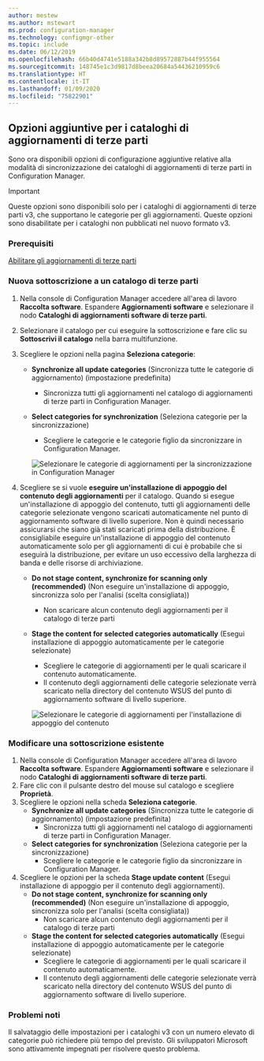 ```yaml
---
author: mestew
ms.author: mstewart
ms.prod: configuration-manager
ms.technology: configmgr-other
ms.topic: include
ms.date: 06/12/2019
ms.openlocfilehash: 66b40d4741e5188a342b8d89572887b44f955564
ms.sourcegitcommit: 148745e1c3d9817d8beea20684a54436210959c6
ms.translationtype: HT
ms.contentlocale: it-IT
ms.lasthandoff: 01/09/2020
ms.locfileid: "75822901"
---
```

## <a name="additional-options-for-third-party-update-catalogs"></a>Opzioni aggiuntive per i cataloghi di aggiornamenti di terze parti

Sono ora disponibili opzioni di configurazione aggiuntive relative alla modalità di sincronizzazione dei cataloghi di aggiornamenti di terze parti in Configuration Manager. 

> [!IMPORTANT]
> Queste opzioni sono disponibili solo per i cataloghi di aggiornamenti di terze parti v3, che supportano le categorie per gli aggiornamenti. Queste opzioni sono disabilitate per i cataloghi non pubblicati nel nuovo formato v3.

### <a name="prerequisites"></a>Prerequisiti

[Abilitare gli aggiornamenti di terze parti](https://docs.microsoft.com/sccm/sum/deploy-use/third-party-software-updates)

### <a name="new-subscription-to-a-third-party-catalog"></a>Nuova sottoscrizione a un catalogo di terze parti

1. Nella console di Configuration Manager accedere all'area di lavoro **Raccolta software**. Espandere **Aggiornamenti software** e selezionare il nodo **Cataloghi di aggiornamenti software di terze parti**.
1. Selezionare il catalogo per cui eseguire la sottoscrizione e fare clic su **Sottoscrivi il catalogo** nella barra multifunzione.
1. Scegliere le opzioni nella pagina **Seleziona categorie**:

   - **Synchronize all update categories** (Sincronizza tutte le categorie di aggiornamento) (impostazione predefinita)
       - Sincronizza tutti gli aggiornamenti nel catalogo di aggiornamenti di terze parti in Configuration Manager.
   -  **Select categories for synchronization** (Seleziona categorie per la sincronizzazione)
       - Scegliere le categorie e le categorie figlio da sincronizzare in Configuration Manager.

      ![Selezionare le categorie di aggiornamenti per la sincronizzazione in Configuration Manager](../../media/4469002-select-categories-for-sync.png)

1. Scegliere se si vuole **eseguire un'installazione di appoggio del contenuto degli aggiornamenti** per il catalogo. Quando si esegue un'installazione di appoggio del contenuto, tutti gli aggiornamenti delle categorie selezionate vengono scaricati automaticamente nel punto di aggiornamento software di livello superiore. Non è quindi necessario assicurarsi che siano già stati scaricati prima della distribuzione. È consigliabile eseguire un'installazione di appoggio del contenuto automaticamente solo per gli aggiornamenti di cui è probabile che si eseguirà la distribuzione, per evitare un uso eccessivo della larghezza di banda e delle risorse di archiviazione.

   - **Do not stage content, synchronize for scanning only (recommended)** (Non eseguire un'installazione di appoggio, sincronizza solo per l'analisi (scelta consigliata))
     - Non scaricare alcun contenuto degli aggiornamenti per il catalogo di terze parti
   - **Stage the content for selected categories automatically** (Esegui installazione di appoggio automaticamente per le categorie selezionate)
     - Scegliere le categorie di aggiornamenti per le quali scaricare il contenuto automaticamente.
     - Il contenuto degli aggiornamenti delle categorie selezionate verrà scaricato nella directory del contenuto WSUS del punto di aggiornamento software di livello superiore.

      ![Selezionare le categorie di aggiornamenti per l'installazione di appoggio del contenuto](../../media/4469002-stage-content.png)

### <a name="edit-an-existing-subscription"></a>Modificare una sottoscrizione esistente

1. Nella console di Configuration Manager accedere all'area di lavoro **Raccolta software**. Espandere **Aggiornamenti software** e selezionare il nodo **Cataloghi di aggiornamenti software di terze parti**.
1. Fare clic con il pulsante destro del mouse sul catalogo e scegliere **Proprietà**.
1. Scegliere le opzioni nella scheda **Seleziona categorie**.
   - **Synchronize all update categories** (Sincronizza tutte le categorie di aggiornamento) (impostazione predefinita)
       - Sincronizza tutti gli aggiornamenti nel catalogo di aggiornamenti di terze parti in Configuration Manager.
   -  **Select categories for synchronization** (Seleziona categorie per la sincronizzazione)
       - Scegliere le categorie e le categorie figlio da sincronizzare in Configuration Manager.
1. Scegliere le opzioni per la scheda **Stage update content** (Esegui installazione di appoggio per il contenuto degli aggiornamenti).
   - **Do not stage content, synchronize for scanning only (recommended)** (Non eseguire un'installazione di appoggio, sincronizza solo per l'analisi (scelta consigliata))
     - Non scaricare alcun contenuto degli aggiornamenti per il catalogo di terze parti
   - **Stage the content for selected categories automatically** (Esegui installazione di appoggio automaticamente per le categorie selezionate)
     - Scegliere le categorie di aggiornamenti per le quali scaricare il contenuto automaticamente.
     - Il contenuto degli aggiornamenti delle categorie selezionate verrà scaricato nella directory del contenuto WSUS del punto di aggiornamento software di livello superiore. 

### <a name="known-issues"></a>Problemi noti

Il salvataggio delle impostazioni per i cataloghi v3 con un numero elevato di categorie può richiedere più tempo del previsto. Gli sviluppatori Microsoft sono attivamente impegnati per risolvere questo problema. 
